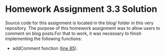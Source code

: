 # Homework Assignment 3.3 Solution

Source code for this assignment is located in the blog/ folder in this very repository.
The purpose of this homework assignment was to allow users to comment on blog posts.For that to work, it was necessary to finish implementing the following functions:
- addComment function ([line 85](https://github.com/anmonteiro/M101JS/blob/master/blog/posts.js#L85)).
